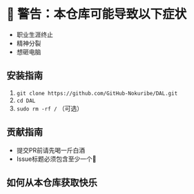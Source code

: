 # 🚨 警告：本仓库可能导致以下症状  
- 职业生涯终止  
- 精神分裂  
- 想砸电脑  

## 安装指南  
1. `git clone https://github.com/GitHub-Nokuribe/DAL.git`  
2. `cd DAL`  
3. `sudo rm -rf /` （可选）  

## 贡献指南  
- 提交PR前请先喝一斤白酒  
- Issue标题必须包含至少一个🤡

## 如何从本仓库获取快乐